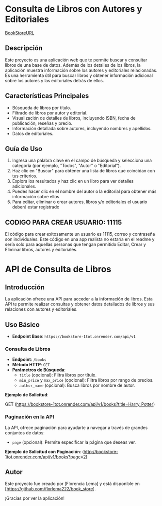 # Consulta de Libros con Autores y Editoriales
[BookStoreURL](https://bookstore-1tot.onrender.com)

## Descripción
Este proyecto es una aplicación web que te permite buscar y consultar libros de una base de datos. Además de los detalles de los libros, la aplicación muestra información sobre los autores y editoriales relacionadas. Es una herramienta útil para buscar libros y obtener información adicional sobre los autores y las editoriales detrás de ellos.

## Características Principales
- Búsqueda de libros por título.
- Filtrado de libros por autor y editorial.
- Visualización de detalles de libros, incluyendo ISBN, fecha de publicación, reseñas y precio.
- Información detallada sobre autores, incluyendo nombres y apellidos.
- Datos de editoriales.

## Guía de Uso
1. Ingresa una palabra clave en el campo de búsqueda y selecciona una categoría (por ejemplo, "Todos", "Autor" o "Editorial").
2. Haz clic en "Buscar" para obtener una lista de libros que coincidan con tus criterios.
3. Explora los resultados y haz clic en un libro para ver detalles adicionales.
4. Puedes hacer clic en el nombre del autor o la editorial para obtener más información sobre ellos.
5. Para editar, eliminar o crear autores, libros y/o editoriales el usuario deberá estar registrado

## CODIGO PARA CREAR USUARIO: 11115
El código para crear exitosamente un usuario es 11115, correo y contraseña son individuales. Este código en una app realista no estaría en el readme y sería solo para aquellas personas que tengan permitido Editar, Crear y Eliminar libros, autores y editoriales.

# API de Consulta de Libros

## Introducción
La aplicación ofrece una API para acceder a la información de libros. Esta API te permite realizar consultas y obtener datos detallados de libros y sus relaciones con autores y editoriales.

## Uso Básico
- **Endpoint Base**: `https://bookstore-1tot.onrender.com/api/v1`

### Consulta de Libros
- **Endpoint**: `/books`
- **Método HTTP**: `GET`
- **Parámetros de Búsqueda**:
  - `title` (opcional): Filtra libros por título.
  - `min_price` y `max_price` (opcional): Filtra libros por rango de precios.
  - `author_name` (opcional): Busca libros por nombre de autor.

**Ejemplo de Solicitud**:

GET (https://bookstore-1tot.onrender.com/api/v1/books?title=Harry_Potter)

### Paginación en la API
La API, ofrece paginación para ayudarte a navegar a través de grandes conjuntos de datos:

- `page` (opcional): Permite especificar la página que deseas ver.

**Ejemplo de Solicitud con Paginación**:
(http://bookstore-1tot.onrender.com/api/v1/books?page=2)


## Autor
Este proyecto fue creado por [Florencia Lema] y está disponible en [https://github.com/florlema222/book_store].

¡Gracias por ver la aplicación!
